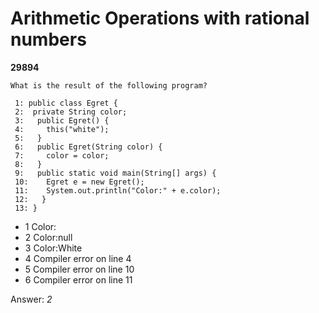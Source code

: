 Arithmetic Operations with rational numbers
===========================================
**29894**
```
What is the result of the following program? 
 
 1: public class Egret { 
 2:  private String color; 
 3:   public Egret() { 
 4:     this("white"); 
 5:   } 
 6:   public Egret(String color) { 
 7:     color = color; 
 8:   } 
 9:   public static void main(String[] args) { 
 10:    Egret e = new Egret(); 
 11:    System.out.println("Color:" + e.color); 
 12:   } 
 13: }
```


- 1 Color:
- 2 Color:null
- 3 Color:White
- 4 Compiler error on line 4
- 5 Compiler error on line 10
- 6 Compiler error on line 11

Answer: *2*

